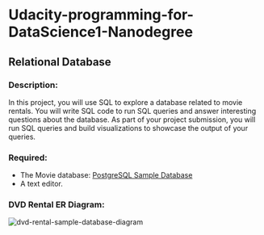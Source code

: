 # Udacity-programming-for-DataScience1-Nanodegree
## Relational Database



### Description:
In this project, you will use SQL to explore a database related to movie rentals. You will write SQL code to run SQL queries and answer interesting questions about the database. As part of your project submission, you will run SQL queries and build visualizations to showcase the output of your queries.



### Required:
* The Movie database: [PostgreSQL Sample Database](https://www.postgresqltutorial.com/postgresql-sample-database/)
* A text editor.



### DVD Rental ER Diagram:
![dvd-rental-sample-database-diagram](https://user-images.githubusercontent.com/82308605/234108597-7945830e-b363-49c9-a106-f5681c20c1dd.png)
